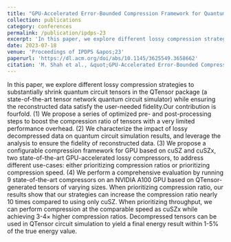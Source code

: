 ```yaml
---
title: "GPU-Accelerated Error-Bounded Compression Framework for Quantum Circuit Simulations"
collection: publications
category: conferences
permalink: /publication/ipdps-23
excerpt: 'In this paper, we explore different lossy compression strategies to substantially shrink quantum circuit tensors in the QTensor package (a state-of-the-art tensor network quantum circuit simulator) while ensuring the reconstructed data satisfy the user-needed fidelity.'
date: 2023-07-18
venue: 'Proceedings of IPDPS &apos;23'
paperurl: 'https://dl.acm.org/doi/abs/10.1145/3625549.3658662'
citation: 'M. Shah et al., &quot;GPU-Accelerated Error-Bounded Compression Framework for Quantum Circuit Simulations,&quot; 2023 IEEE International Parallel and Distributed Processing Symposium (IPDPS), St. Petersburg, FL, USA, 2023, pp. 757-767, doi: 10.1109/IPDPS54959.2023.00081.'
---
```


In this paper, we explore different lossy compression strategies to substantially shrink quantum circuit tensors in the QTensor package (a state-of-the-art tensor network quantum circuit simulator) while ensuring the reconstructed data satisfy the user-needed fidelity.Our contribution is fourfold. (1) We propose a series of optimized pre- and post-processing steps to boost the compression ratio of tensors with a very limited performance overhead. (2) We characterize the impact of lossy decompressed data on quantum circuit simulation results, and leverage the analysis to ensure the fidelity of reconstructed data. (3) We propose a configurable compression framework for GPU based on cuSZ and cuSZx, two state-of-the-art GPU-accelerated lossy compressors, to address different use-cases: either prioritizing compression ratios or prioritizing compression speed. (4) We perform a comprehensive evaluation by running 9 state-of-the-art compressors on an NVIDIA A100 GPU based on QTensor-generated tensors of varying sizes. When prioritizing compression ratio, our results show that our strategies can increase the compression ratio nearly 10 times compared to using only cuSZ. When prioritizing throughput, we can perform compression at the comparable speed as cuSZx while achieving 3-4× higher compression ratios. Decompressed tensors can be used in QTensor circuit simulation to yield a final energy result within 1-5% of the true energy value.
